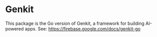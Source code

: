 # Genkit

This package is the Go version of Genkit, a framework for building
AI-powered apps. See: https://firebase.google.com/docs/genkit-go
